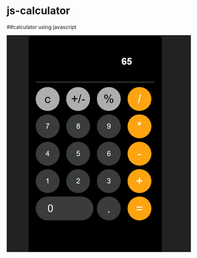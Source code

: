 # js-calculator
##calculator using javascript

![Alt text](https://github.com/murugavel-a/js-calculator/blob/main/Screenshot%202025-09-10%20183419.png)

